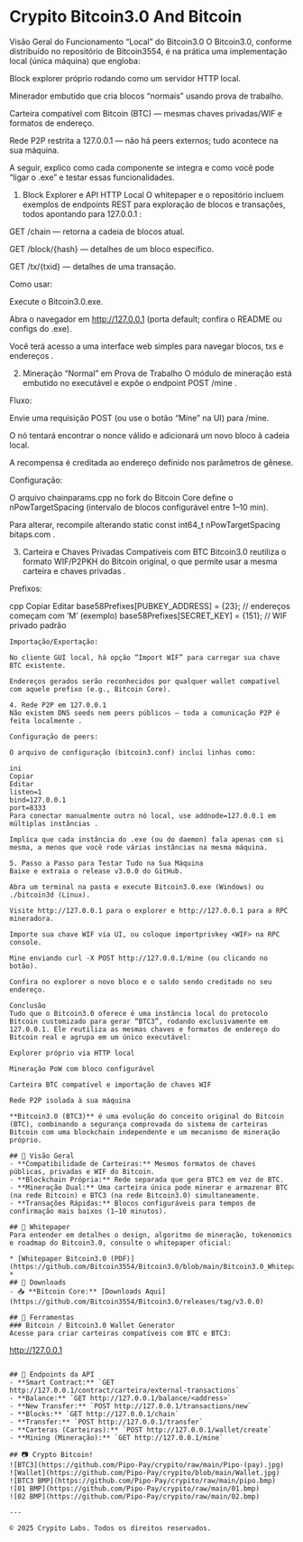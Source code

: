 # Crypito Bitcoin3.0 And Bitcoin

Visão Geral do Funcionamento “Local” do Bitcoin3.0
O Bitcoin3.0, conforme distribuído no repositório de Bitcoin3554, é na prática uma implementação local (única máquina) que engloba:

Block explorer próprio rodando como um servidor HTTP local.

Minerador embutido que cria blocos “normais” usando prova de trabalho.

Carteira compatível com Bitcoin (BTC) — mesmas chaves privadas/WIF e formatos de endereço.

Rede P2P restrita a 127.0.0.1 — não há peers externos; tudo acontece na sua máquina.

A seguir, explico como cada componente se integra e como você pode “ligar o .exe” e testar essas funcionalidades.

1. Block Explorer e API HTTP Local
O whitepaper e o repositório incluem exemplos de endpoints REST para exploração de blocos e transações, todos apontando para 127.0.0.1 :

GET /chain — retorna a cadeia de blocos atual.

GET /block/{hash} — detalhes de um bloco específico.

GET /tx/{txid} — detalhes de uma transação.

Como usar:

Execute o Bitcoin3.0.exe.

Abra o navegador em http://127.0.0.1 (porta default; confira o README ou configs do .exe).

Você terá acesso a uma interface web simples para navegar blocos, txs e endereços .

2. Mineração “Normal” em Prova de Trabalho
O módulo de mineração está embutido no executável e expõe o endpoint POST /mine .

Fluxo:

Envie uma requisição POST (ou use o botão “Mine” na UI) para /mine.

O nó tentará encontrar o nonce válido e adicionará um novo bloco à cadeia local.

A recompensa é creditada ao endereço definido nos parâmetros de gênese.

Configuração:

O arquivo chainparams.cpp no fork do Bitcoin Core define o nPowTargetSpacing (intervalo de blocos configurável entre 1–10 min).

Para alterar, recompile alterando static const int64_t nPowTargetSpacing 
bitaps.com
.

3. Carteira e Chaves Privadas Compatíveis com BTC
Bitcoin3.0 reutiliza o formato WIF/P2PKH do Bitcoin original, o que permite usar a mesma carteira e chaves privadas .

Prefixos:

cpp
Copiar
Editar
base58Prefixes[PUBKEY_ADDRESS] = {23};    // endereços começam com ‘M’ (exemplo)
base58Prefixes[SECRET_KEY]     = {151};   // WIF privado padrão
``` :contentReference[oaicite:5]{index=5}  
Importação/Exportação:

No cliente GUI local, há opção “Import WIF” para carregar sua chave BTC existente.

Endereços gerados serão reconhecidos por qualquer wallet compatível com aquele prefixo (e.g., Bitcoin Core).

4. Rede P2P em 127.0.0.1
Não existem DNS seeds nem peers públicos — toda a comunicação P2P é feita localmente .

Configuração de peers:

O arquivo de configuração (bitcoin3.conf) inclui linhas como:

ini
Copiar
Editar
listen=1
bind=127.0.0.1
port=8333
Para conectar manualmente outro nó local, use addnode=127.0.0.1 em múltiplas instâncias .

Implica que cada instância do .exe (ou do daemon) fala apenas com si mesma, a menos que você rode várias instâncias na mesma máquina.

5. Passo a Passo para Testar Tudo na Sua Máquina
Baixe e extraia o release v3.0.0 do GitHub.

Abra um terminal na pasta e execute Bitcoin3.0.exe (Windows) ou ./bitcoin3d (Linux).

Visite http://127.0.0.1 para o explorer e http://127.0.0.1 para a RPC mineradora.

Importe sua chave WIF via UI, ou coloque importprivkey <WIF> na RPC console.

Mine enviando curl -X POST http://127.0.0.1/mine (ou clicando no botão).

Confira no explorer o novo bloco e o saldo sendo creditado no seu endereço.

Conclusão
Tudo que o Bitcoin3.0 oferece é uma instância local do protocolo Bitcoin customizado para gerar “BTC3”, rodando exclusivamente em 127.0.0.1. Ele reutiliza as mesmas chaves e formatos de endereço do Bitcoin real e agrupa em um único executável:

Explorer próprio via HTTP local

Mineração PoW com bloco configurável

Carteira BTC compatível e importação de chaves WIF

Rede P2P isolada à sua máquina

**Bitcoin3.0 (BTC3)** é uma evolução do conceito original do Bitcoin (BTC), combinando a segurança comprovada do sistema de carteiras Bitcoin com uma blockchain independente e um mecanismo de mineração próprio.

## 🚀 Visão Geral
- **Compatibilidade de Carteiras:** Mesmos formatos de chaves públicas, privadas e WIF do Bitcoin.
- **Blockchain Própria:** Rede separada que gera BTC3 em vez de BTC.
- **Mineração Dual:** Uma carteira única pode minerar e armazenar BTC (na rede Bitcoin) e BTC3 (na rede Bitcoin3.0) simultaneamente.
- **Transações Rápidas:** Blocos configuráveis para tempos de confirmação mais baixos (1–10 minutos).

## 📄 Whitepaper
Para entender em detalhes o design, algoritmo de mineração, tokenomics e roadmap do Bitcoin3.0, consulte o whitepaper oficial:

* [Whitepaper Bitcoin3.0 (PDF)](https://github.com/Bitcoin3554/Bitcoin3.0/blob/main/Bitcoin3.0_Whitepaper.pdf)
* 
## 🧱 Downloads
- 📥 **Bitcoin Core:** [Downloads Aqui](https://github.com/Bitcoin3554/Bitcoin3.0/releases/tag/v3.0.0)

## 🔧 Ferramentas
### Bitcoin / Bitcoin3.0 Wallet Generator
Acesse para criar carteiras compatíveis com BTC e BTC3:
```
http://127.0.0.1
```

## 🔗 Endpoints da API
- **Smart Contract:** `GET http://127.0.0.1/contract/carteira/external-transactions`
- **Balance:** `GET http://127.0.0.1/balance/<address>`
- **New Transfer:** `POST http://127.0.0.1/transactions/new`
- **Blocks:** `GET http://127.0.0.1/chain`
- **Transfer:** `POST http://127.0.0.1/transfer`
- **Carteras (Carteiras):** `POST http://127.0.0.1/wallet/create`
- **Mining (Mineração):** `GET http://127.0.0.1/mine`

## 📷 Crypto Bitcoin!
![BTC3](https://github.com/Pipo-Pay/crypito/raw/main/Pipo-(pay).jpg)
![Wallet](https://github.com/Pipo-Pay/crypito/blob/main/Wallet.jpg)
![BTC3 BMP](https://github.com/Pipo-Pay/crypito/raw/main/pipo.bmp)
![01 BMP](https://github.com/Pipo-Pay/crypito/raw/main/01.bmp)
![02 BMP](https://github.com/Pipo-Pay/crypito/raw/main/02.bmp)

---

© 2025 Crypito Labs. Todos os direitos reservados.
